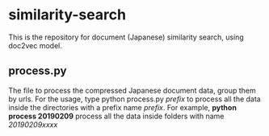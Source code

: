 # similarity-search
This is the repository for document (Japanese) similarity search, using doc2vec model.
## process.py
The file to process the compressed Japanese document data, group them by urls.
For the usage, type python process.py *prefix* to process all the data inside the directories with a prefix name *prefix*.
For example, __python process 20190209__ process all the data inside folders with name *20190209xxxx*

